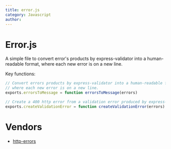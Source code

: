 ```yaml
---
title: error.js
category: Javascript
author: 
---
```


# Error.js
A simple file to convert error's products by express-validator into a human-readable format, where each new error is on a new line.

Key functions:

```javascript
// Convert errors products by express-validator into a human-readable format,
// where each new error is on a new line.
exports.errorsToMessage = function errorsToMessage(errors)

// Create a 400 http error from a validation error produced by express-validator.
exports.createValidationError = function createValidationError(errors)
```

# Vendors
* [http-errors](https://kanetesta.github.io/IT-Project/content/Vendors/http-errors.html)